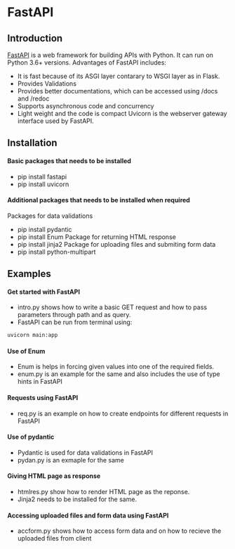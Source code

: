 

# FastAPI 
## Introduction
[FastAPI](https://fastapi.tiangolo.com/)
is a web framework for building APIs with Python.
It can run on Python 3.6+ versions. Advantages of FastAPI includes:
* It is fast because of its ASGI layer contarary to WSGI layer as in Flask.
* Provides Validations
* Provides better documentations, which can be accessed using /docs and /redoc
* Supports asynchronous code and concurrency
* Light weight and the code is compact
Uvicorn is the webserver gateway interface used by FastAPI.  
## Installation
#### Basic packages that needs to be installed 
* pip install fastapi     
* pip install uvicorn 
#### Additional packages that needs to be installed when required
Packages for data validations
* pip install pydantic
* pip install Enum
Package for returning HTML response
* pip install jinja2
Package for uploading files and submiting form data
* pip install python-multipart
## Examples
#### Get started with FastAPI
* intro.py shows how to write a basic GET request and how to pass parameters through path and as query. 
* FastAPI can be run from terminal using:
```bash
uvicorn main:app
```
#### Use of Enum
* Enum is helps in forcing given values into one of the required fields. 
* enum.py is an example for the same and also includes the use of type hints in FastAPI

#### Requests using FastAPI
* req.py is an example on how to create endpoints for different requests in FastAPI

#### Use of pydantic
* Pydantic is used for data validations in FastAPI
* pydan.py is an exmaple for the same

#### Giving HTML page as response
* htmlres.py show how to render HTML page as the reponse.
* Jinja2 needs to be installed for the same.

#### Accessing uploaded files and form data using FastAPI
* accform.py shows how to access form data and on how to recieve the uploaded files from client



